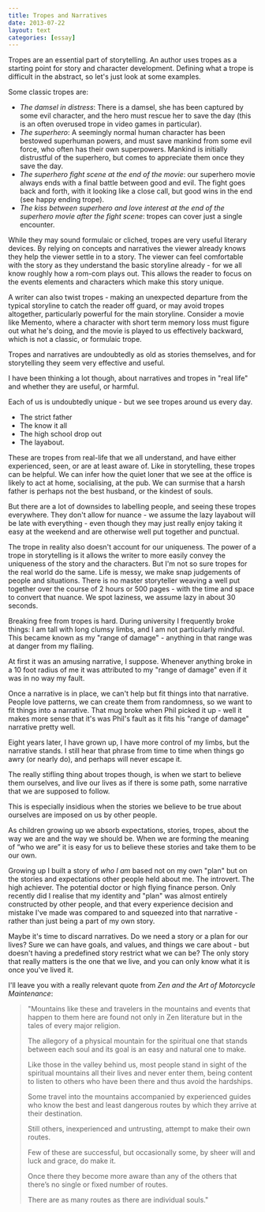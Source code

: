 ```yaml
---
title: Tropes and Narratives
date: 2013-07-22
layout: text
categories: [essay]
---
```


Tropes are an essential part of storytelling. An author uses tropes as a starting point for story and character development. Defining what a trope is difficult in the abstract, so let's just look at some examples.

Some classic tropes are:

* _The damsel in distress_: There is a damsel, she has been captured by some evil character, and the hero must rescue her to save the day (this is an often overused trope in video games in particular).
* _The superhero_: A seemingly normal human character has been bestowed superhuman powers, and must save mankind from some evil force, who often has their own superpowers. Mankind is initially distrustful of the superhero, but comes to appreciate them once they save the day.
* _The superhero fight scene at the end of the movie_: our superhero movie always ends with a final battle between good and evil. The fight goes back and forth, with it looking like a close call, but good wins in the end (see happy ending trope).
* _The kiss between superhero and love interest at the end of the superhero movie after the fight scene_: tropes can cover just a single encounter.

While they may sound formulaic or cliched, tropes are very useful literary devices. By relying on concepts and narratives the viewer already knows they help the viewer settle in to a story. The viewer can feel comfortable with the story as they understand the basic storyline already - for we all know roughly how a rom-com plays out. This allows the reader to focus on the events elements and characters which make this story unique.

A writer can also twist tropes - making an unexpected departure from the typical storyline to catch the reader off guard, or may avoid tropes altogether, particularly powerful for the main storyline. Consider a movie like Memento, where a character with short term memory loss must figure out what he's doing, and the movie is played to us effectively backward, which is not a classic, or formulaic trope. 

Tropes and narratives are undoubtedly as old as stories themselves, and for storytelling they seem very effective and useful.

I have been thinking a lot though, about narratives and tropes in "real life" and whether they are useful, or harmful.

Each of us is undoubtedly unique - but we see tropes around us every day.

* The strict father
* The know it all
* The high school drop out
* The layabout.

These are tropes from real-life that we all understand, and have either experienced, seen, or are at least aware of. Like in storytelling, these tropes can be helpful. We can infer how the quiet loner that we see at the office is likely to act at home, socialising, at the pub. We can surmise that a harsh father is perhaps not the best husband, or the kindest of souls.

But there are a lot of downsides to labelling people, and seeing these tropes everywhere. They don't allow for nuance - we assume the lazy layabout will be late with everything - even though they may just really enjoy taking it easy at the weekend and are otherwise well put together and punctual.

The trope in reality also doesn't account for our uniqueness. The power of a trope in storytelling is it allows the writer to more easily convey the uniqueness of the story and the characters. But I'm not so sure tropes for the real world do the same. Life is messy, we make snap judgements of people and situations. There is no master storyteller weaving a well put together over the course of 2 hours or 500 pages - with the time and space to convert that nuance. We spot laziness, we assume lazy in about 30 seconds.

Breaking free from tropes is hard. During university I frequently broke things: I am tall with long clumsy limbs, and I am not particularly mindful. This became known as my "range of damage" - anything in that range was at danger from my flailing.

At first it was an amusing narrative, I suppose. Whenever anything broke in a 10 foot radius of me it was attributed to my "range of damage" even if it was in no way my fault.

Once a narrative is in place, we can't help but fit things into that narrative. People love patterns, we can create them from randomness, so we want to fit things into a narrative. That mug broke when Phil picked it up - well it makes more sense that it's was Phil's fault as it fits his "range of damage" narrative pretty well.

Eight years later, I have grown up, I have more control of my limbs, but the narrative stands. I still hear that phrase from time to time when things go awry (or nearly do), and perhaps will never escape it.

The really stifling thing about tropes though, is when we start to believe them ourselves, and live our lives as if there is some path, some narrative that we are supposed to follow.

This is especially insidious when the stories we believe to be true about ourselves are imposed on us by other people.

As children growing up we absorb expectations, stories, tropes, about the way we are and the way we should be. When we are forming the meaning of “who we are” it is easy for us to believe these stories and take them to be our own.

Growing up I built a story of _who I am_ based not on my own "plan" but on the stories and expectations other people held about me. The introvert. The high achiever. The potential doctor or high flying finance person. Only recently did I realise that my identity and "plan" was almost entirely constructed by other people, and that every experience decision and mistake I've made was compared to and squeezed into that narrative - rather than just being a part of my own story.

Maybe it's time to discard narratives. Do we need a story or a plan for our lives? Sure we can have goals, and values, and things we care about - but doesn't having a predefined story restrict what we can be? The only story that really matters is the one that we live, and you can only know what it is once you've lived it.

I'll leave you with a really relevant quote from _Zen and the Art of Motorcycle Maintenance_: 

> "Mountains like these and travelers in the mountains and events that happen to them here are found not only in Zen literature but in the tales of every major religion. 
>
>The allegory of a physical mountain for the spiritual one that stands between each soul and its goal is an easy and natural one to make. 
>
>Like those in the valley behind us, most people stand in sight of the spiritual mountains all their lives and never enter them, being content to listen to others who have been there and thus avoid the hardships. 
>
>Some travel into the mountains accompanied by experienced guides who know the best and least dangerous routes by which they arrive at their destination.
>
>Still others, inexperienced and untrusting, attempt to make their own routes. 
>
>Few of these are successful, but occasionally some, by sheer will and luck and grace, do make it. 
>
>Once there they become more aware than any of the others that there’s no single or fixed number of routes. 
>
>There are as many routes as there are individual souls."
